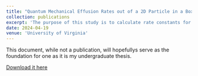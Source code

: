 ```yaml
---
title: "Quantum Mechanical Effusion Rates out of a 2D Particle in a Box"
collection: publications
excerpt: 'The purpose of this study is to calculate rate constants for effusion of a particle described by quantum mechanics. The results from this study will hopefully be able to be used to compare different formulations of quantum transition state theories.'
date: 2024-04-19
venue: 'University of Virginia'
---
```

This document, while not a publication, will hopefullys serve as the foundation for one as it is my undergraduate thesis.

[Download it here](https://github.com/mohan-s1/mohan-s1.github.io/blob/7b9c60214403d5d2fa79cbf0201bc20a724a1aea/files/undergrad_thesis/DMP_Thesis.pdf)
